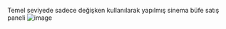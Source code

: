 Temel seviyede sadece değişken kullanılarak yapılmış sinema büfe satış paneli
![image](https://github.com/user-attachments/assets/b0df457d-5492-41a5-9f7b-7b627a291c25)


